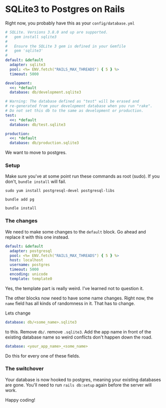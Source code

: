 # SQLite3 to Postgres on Rails

Right now, you probably have this as your `config/database.yml`

```yaml
# SQLite. Versions 3.8.0 and up are supported.
#   gem install sqlite3
#
#   Ensure the SQLite 3 gem is defined in your Gemfile
#   gem 'sqlite3'
#
default: &default
  adapter: sqlite3
  pool: <%= ENV.fetch("RAILS_MAX_THREADS") { 5 } %>
  timeout: 5000

development:
  <<: *default
  database: db/development.sqlite3

# Warning: The database defined as "test" will be erased and
# re-generated from your development database when you run "rake".
# Do not set this db to the same as development or production.
test:
  <<: *default
  database: db/test.sqlite3

production:
  <<: *default
  database: db/production.sqlite3

```

We want to move to postgres.

### Setup

Make sure you've at some point run these commands as root (sudo). If you don't, `bundle install` will fail. 

`sudo yum install postgresql-devel postgresql-libs`

`bundle add pg`

`bundle install`

### The changes

We need to make some changes to the `default` block. Go ahead and replace it with this one instead.

```yaml
default: &default
  adapter: postgresql
  pool: <%= ENV.fetch("RAILS_MAX_THREADS") { 5 } %>
  host: localhost
  username: postgres
  timeout: 5000
  encoding: unicode
  template: template0
```

Yes, the template part is really weird. I've learned not to question it.

The other blocks now need to have some name changes. Right now, the `name` field has all kinds of randomness in it. That has to change.

Lets change

```yaml
database: db/<some_name>.sqlite3
```

to this. Remove `db/`. remove `.sqlite3`. Add the app name in front of the existing database name so weird conflicts don't happen down the road.

```yaml
database: <your_app_name>_<some_name>
```

Do this for every one of these fields.

### The switchover

Your database is now hooked to postgres, meaning your existing databases are gone. You'll need to run `rails db:setup` again before the server will work.



Happy coding!